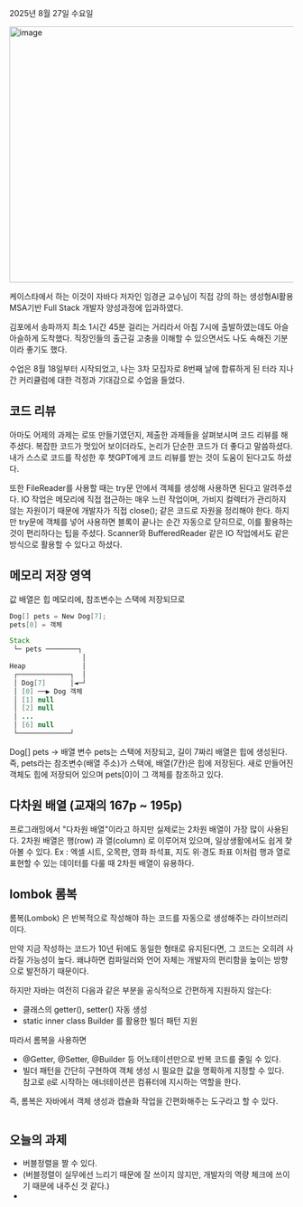 2025년 8월 27일 수요일

<img width="604" height="453" alt="image" src="https://github.com/user-attachments/assets/08a80b99-ca12-4f03-b8d1-0887f3dcda3e" />


케이스타에서 하는 이것이 자바다 저자인 임경균 교수님이 직접 강의 하는
생성형AI활용 MSA기반 Full Stack 개발자 양성과정에 입과하였다.

김포에서 송파까지 최소 1시간 45분 걸리는 거리라서
아침 7시에 출발하였는데도 아슬아슬하게 도착했다.
직장인들의 출근길 고충을 이해할 수 있으면서도 나도 속해진 기분이라 좋기도 했다.

수업은 8월 18일부터 시작되었고, 나는 3차 모집자로 8번째 날에 합류하게 된 터라
지나간 커리큘럼에 대한 걱정과 기대감으로 수업을 들었다.

## 코드 리뷰
아마도 어제의 과제는 로또 만들기였던지, 제출한 과제들을 살펴보시며 코드 리뷰를 해주셨다.
복잡한 코드가 멋있어 보이더라도, 논리가 단순한 코드가 더 좋다고 말씀하셨다.
내가 스스로 코드를 작성한 후 챗GPT에게 코드 리뷰를 받는 것이 도움이 된다고도 하셨다.

또한 FileReader를 사용할 때는 try문 안에서 객체를 생성해 사용하면 된다고 알려주셨다.
IO 작업은 메모리에 직접 접근하는 매우 느린 작업이며, 가비지 컬렉터가 관리하지 않는 자원이기 때문에 개발자가 직접 close(); 같은 코드로 자원을 정리해야 한다.
하지만 try문에 객체를 넣어 사용하면 블록이 끝나는 순간 자동으로 닫히므로, 이를 활용하는 것이 편리하다는 팁을 주셨다.
Scanner와 BufferedReader 같은 IO 작업에서도 같은 방식으로 활용할 수 있다고 하셨다.

## 메모리 저장 영역
값 배열은 힙 메모리에, 참조변수는 스택에 저장되므로
```java
Dog[] pets = New Dog[7];
pets[0] = 객체

Stack
 └─ pets ────────┐
                  │
Heap              │
 ┌─────────────┐  │
 │ Dog[7]      │◄─┘
 │ [0] ──▶ Dog 객체
 │ [1] null
 │ [2] null
 │ ...
 │ [6] null
 └─────────────┘
```
Dog[] pets → 배열 변수 pets는 스택에 저장되고,
길이 7짜리 배열은 힙에 생성된다.
즉, pets라는 참조변수(배열 주소)가 스택에, 배열(7칸)은 힙에 저장된다.
새로 만들어진 객체도 힙에 저장되어 있으며 pets[0]이 그 객체를 참조하고 있다.

## 다차원 배열 (교재의 167p ~ 195p) 
프로그래밍에서 "다차원 배열"이라고 하지만 실제로는 2차원 배열이 가장 많이 사용된다.
2차원 배열은 행(row) 과 열(column) 로 이루어져 있으며,
일상생활에서도 쉽게 찾아볼 수 있다. 
Ex : 엑셀 시트, 오목판, 영화 좌석표, 지도 위·경도 좌표
이처럼 행과 열로 표현할 수 있는 데이터를 다룰 때 2차원 배열이 유용하다.

## lombok 롬복
롬복(Lombok) 은 반복적으로 작성해야 하는 코드를 자동으로 생성해주는 라이브러리이다.

만약 지금 작성하는 코드가 10년 뒤에도 동일한 형태로 유지된다면, 그 코드는 오히려 사라질 가능성이 높다.
왜냐하면 컴파일러와 언어 자체는 개발자의 편리함을 높이는 방향으로 발전하기 때문이다.

하지만 자바는 여전히 다음과 같은 부분을 공식적으로 간편하게 지원하지 않는다:
- 클래스의 getter(), setter() 자동 생성
- static inner class Builder 를 활용한 빌더 패턴 지원

따라서 롬복을 사용하면
- @Getter, @Setter, @Builder 등 어노테이션만으로 반복 코드를 줄일 수 있다.
- 빌더 패턴을 간단히 구현하여 객체 생성 시 필요한 값을 명확하게 지정할 수 있다.
참고로 `@`로 시작하는 애너테이션은 컴퓨터에 지시하는 역할을 한다.

즉, 롬복은 자바에서 객체 생성과 캡슐화 작업을 간편화해주는 도구라고 할 수 있다.

```java
```



## 오늘의 과제
- 버블정렬을 짤 수 있다.
- (버블정렬이 실무에선 느리기 때문에 잘 쓰이지 않지만, 개발자의 역량 체크에 쓰이기 때문에 내주신 것 같다.)
- 

